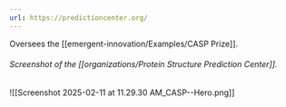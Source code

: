 ```yaml
---
url: https://predictioncenter.org/
---
```

Oversees the [[emergent-innovation/Examples/CASP Prize]]. 

###### Screenshot of the [[organizations/Protein Structure Prediction Center]].
![[Screenshot 2025-02-11 at 11.29.30 AM_CASP--Hero.png]]